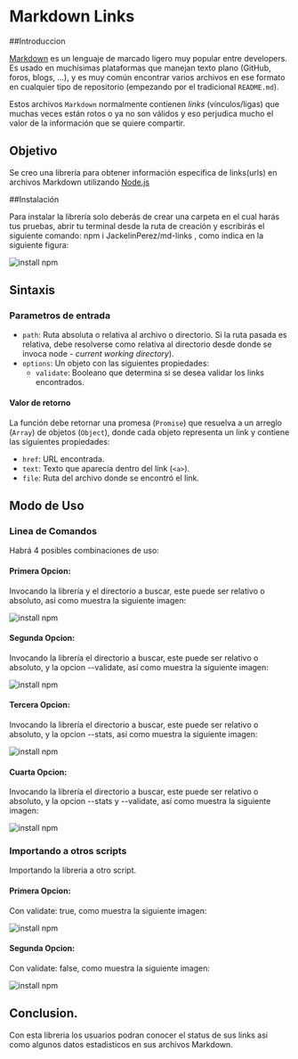 # Markdown Links

##Introduccion

[Markdown](https://es.wikipedia.org/wiki/Markdown) es un lenguaje de marcado
ligero muy popular entre developers. Es usado en muchísimas plataformas que
manejan texto plano (GitHub, foros, blogs, ...), y es muy común
encontrar varios archivos en ese formato en cualquier tipo de repositorio
(empezando por el tradicional `README.md`).

Estos archivos `Markdown` normalmente contienen _links_ (vínculos/ligas) que
muchas veces están rotos o ya no son válidos y eso perjudica mucho el valor de
la información que se quiere compartir.

## Objetivo

Se creo una librería para obtener información especifica de links(urls) en archivos Markdown utilizando [Node.js](https://nodejs.org/es/)

##Instalación

Para instalar la librería solo deberás de crear una carpeta en el cual harás tus pruebas, abrir tu terminal desde la ruta de creación y escribirás el siguiente comando: npm i JackelinPerez/md-links , como indica en la siguiente figura:

![install npm](D:\jperez\Repositorios\LIM008-fe-md-links\img\install.png)

## Sintaxis

### Parametros de entrada

- `path`: Ruta absoluta o relativa al archivo o directorio. Si la ruta pasada es
  relativa, debe resolverse como relativa al directorio desde donde se invoca
  node - _current working directory_).
- `options`: Un objeto con las siguientes propiedades:
  * `validate`: Booleano que determina si se desea validar los links
    encontrados.

#### Valor de retorno

La función debe retornar una promesa (`Promise`) que resuelva a un arreglo
(`Array`) de objetos (`Object`), donde cada objeto representa un link y contiene
las siguientes propiedades:

- `href`: URL encontrada.
- `text`: Texto que aparecía dentro del link (`<a>`).
- `file`: Ruta del archivo donde se encontró el link.


## Modo de Uso

### Linea de Comandos

Habrá 4 posibles combinaciones de uso:

 #### Primera Opcion:
 Invocando la librería y el directorio a buscar, este puede ser relativo o absoluto, así como muestra la siguiente imagen:

![install npm](D:\jperez\Repositorios\LIM008-fe-md-links\img\terminal_1.png)

 #### Segunda Opcion:
 Invocando la librería el directorio a buscar, este puede ser relativo o absoluto, y la opcion --validate, así como muestra la siguiente imagen:

![install npm](D:\jperez\Repositorios\LIM008-fe-md-links\img\terminal_2.png)

 #### Tercera Opcion:
 Invocando la librería el directorio a buscar, este puede ser relativo o absoluto, y la opcion --stats, así como muestra la siguiente imagen:

![install npm](D:\jperez\Repositorios\LIM008-fe-md-links\img\terminal_3.png)

 #### Cuarta Opcion:
 Invocando la librería el directorio a buscar, este puede ser relativo o absoluto, y la opcion --stats y --validate, así como muestra la siguiente imagen:

![install npm](D:\jperez\Repositorios\LIM008-fe-md-links\img\terminal_4.png)

### Importando a otros scripts

Importando la libreria a otro script.

#### Primera Opcion:

Con validate: true, como muestra la siguiente imagen:

![install npm](D:\jperez\Repositorios\LIM008-fe-md-links\img\importando1.png)

#### Segunda Opcion:

Con validate: false, como muestra la siguiente imagen:

![install npm](D:\jperez\Repositorios\LIM008-fe-md-links\img\importando2.png)

## Conclusion.

Con esta libreria los usuarios podran conocer el status de sus links asi como algunos datos estadisticos en sus archivos Markdown.